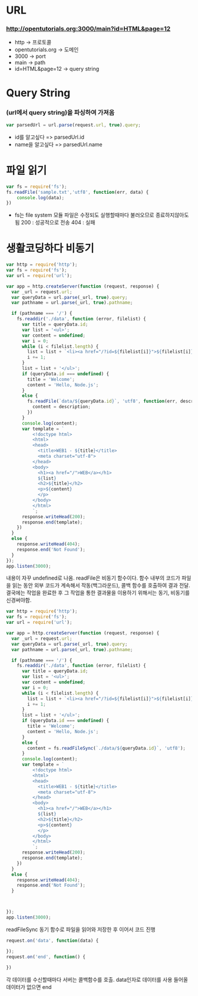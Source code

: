 # URL
### http://opentutorials.org:3000/main?id=HTML&page=12
* http -> 프로토콜
* opentutorials.org -> 도메인
* 3000 -> port
* main -> path
* id=HTML&page=12 -> query string
  
  
# Query String
### (url에서 query string)을 파싱하여 가져옴
```js
var parsedUrl = url.parse(request.url, true).query;
```
* id를 알고싶다 => parsedUrl.id
* name을 알고싶다 => parsedUrl.name
  
  
# 파일 읽기
```js
var fs = require('fs');
fs.readFile('sample.txt','utf8', function(err, data) {
    console.log(data);
})
```
* fs는 file system 모듈
파일은 수정되도 실행할때마다 불러오므로 종료하지않아도됨
200 : 성공적으로 전송
404 : 실패


# 생활코딩하다 비동기
```js
var http = require('http');
var fs = require('fs');
var url = require('url');

var app = http.createServer(function (request, response) {
  var _url = request.url;
  var queryData = url.parse(_url, true).query;
  var pathname = url.parse(_url, true).pathname;

  if (pathname === '/') {
    fs.readdir('./data', function (error, filelist) {
      var title = queryData.id;
      var list = '<ul>';
      var content = undefined;
      var i = 0;
      while (i < filelist.length) {
        list = list + `<li><a href="/?id=${filelist[i]}">${filelist[i]}</a></li>`;
        i += 1;
      }
      list = list + '</ul>';
      if (queryData.id === undefined) {
        title = 'Welcome';
        content = 'Hello, Node.js';
      }
      else {
        fs.readFile(`data/${queryData.id}`, 'utf8', function(err, description) {
          content = description;
        })
      }
      console.log(content);
      var template = `
          <!doctype html>
          <html>
          <head>
            <title>WEB1 - ${title}</title>
            <meta charset="utf-8">
          </head>
          <body>
            <h1><a href="/">WEB</a></h1>
            ${list}
            <h2>${title}</h2>
            <p>${content}
            </p>
          </body>
          </html>    
          `;
      response.writeHead(200);
      response.end(template);
    })
  }
  else {
    response.writeHead(404);
    response.end('Not Found');
  }
});
app.listen(3000);
```
내용이 자꾸 undefined로 나옴. readFile은 비동기 함수이다. 함수 내부의 코드가 파일을 읽는 동안 외부 코드가 계속해서 작동(백그라운드), 콜백 함수를 호출하여 결과 전달. 결국에는 작업을 완료한 후 그 작업을 통한 결과물을 이용하기 위해서는 동기, 비동기를 신경써야함.

```js
var http = require('http');
var fs = require('fs');
var url = require('url');

var app = http.createServer(function (request, response) {
  var _url = request.url;
  var queryData = url.parse(_url, true).query;
  var pathname = url.parse(_url, true).pathname;

  if (pathname === '/') {
    fs.readdir('./data', function (error, filelist) {
      var title = queryData.id;
      var list = '<ul>';
      var content = undefined;
      var i = 0;
      while (i < filelist.length) {
        list = list + `<li><a href="/?id=${filelist[i]}">${filelist[i]}</a></li>`;
        i += 1;
      }
      list = list + '</ul>';
      if (queryData.id === undefined) {
        title = 'Welcome';
        content = 'Hello, Node.js';
      }
      else {
        content = fs.readFileSync(`./data/${queryData.id}`, 'utf8');
      }
      console.log(content);
      var template = `
          <!doctype html>
          <html>
          <head>
            <title>WEB1 - ${title}</title>
            <meta charset="utf-8">
          </head>
          <body>
            <h1><a href="/">WEB</a></h1>
            ${list}
            <h2>${title}</h2>
            <p>${content}
            </p>
          </body>
          </html>    
          `;
      response.writeHead(200);
      response.end(template);
    })
  }
  else {
    response.writeHead(404);
    response.end('Not Found');
  }



});
app.listen(3000);
```
readFileSync 동기 함수로 파일을 읽어와 저장한 후 이어서 코드 진행

```js
request.on('data', function(data) {

});
request.on('end', function() {
    
})
```
각 데이터를 수신할때마다 서버는 콜백함수를 호출. data인자로 데이터를 사용
들어올 데이터가 없으면 end